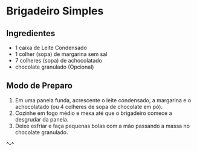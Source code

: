 # Brigadeiro Simples

## Ingredientes

- 1 caixa de Leite Condensado
- 1 colher (sopa) de margarina sem sal
- 7 colheres (sopa) de achocolatado
- chocolate granulado (Opcional)

## Modo de Preparo

1. Em uma panela funda, acrescente o leite condensado, a margarina e o achocolatado (ou 4 colheres de sopa de chocolate em pó).
2. Cozinhe em fogo médio e mexa até que o brigadeiro comece a desgrudar da panela.
3. Deixe esfriar e faça pequenas bolas com a mão passando a massa no chocolate granulado.

**^-^**